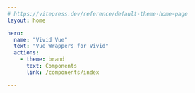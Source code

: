 ```yaml
---
# https://vitepress.dev/reference/default-theme-home-page
layout: home

hero:
  name: "Vivid Vue"
  text: "Vue Wrappers for Vivid"
  actions:
    - theme: brand
      text: Components
      link: /components/index

---
```


